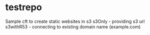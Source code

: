 # testrepo
Sample cft to create static websites in s3
s3Only -  providing s3 url
s3withR53 - connecting to existing domain name (example.com)
